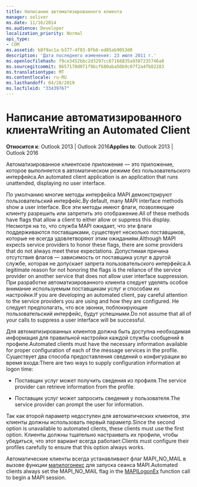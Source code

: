 ```yaml
---
title: Написание автоматизированного клиента
manager: soliver
ms.date: 11/16/2014
ms.audience: Developer
localization_priority: Normal
api_type:
- COM
ms.assetid: b8f9ac1a-b377-4f83-8fb6-ed85ab9053d0
description: 'Дата последнего изменения: 23 июля 2011 г.'
ms.openlocfilehash: f9ce3452bbc2d3297cc67168835a9387235746a8
ms.sourcegitcommit: 8657170d071f9bcf680aba50b9c07f2a4fb82283
ms.translationtype: MT
ms.contentlocale: ru-RU
ms.lasthandoff: 04/28/2019
ms.locfileid: "33439767"
---
```

# <a name="writing-an-automated-client"></a><span data-ttu-id="86e10-103">Написание автоматизированного клиента</span><span class="sxs-lookup"><span data-stu-id="86e10-103">Writing an Automated Client</span></span>

  
  
<span data-ttu-id="86e10-104">**Относится к**: Outlook 2013 | Outlook 2016</span><span class="sxs-lookup"><span data-stu-id="86e10-104">**Applies to**: Outlook 2013 | Outlook 2016</span></span> 
  
<span data-ttu-id="86e10-105">Автоматизированное клиентское приложение — это приложение, которое выполняется в автоматическом режиме без пользовательского интерфейса.</span><span class="sxs-lookup"><span data-stu-id="86e10-105">An automated client application is an application that runs unattended, displaying no user interface.</span></span>
  
 <span data-ttu-id="86e10-106">По умолчанию многие методы интерфейса MAPI демонстрируют пользовательский интерфейс.</span><span class="sxs-lookup"><span data-stu-id="86e10-106">By default, many MAPI interface methods show a user interface.</span></span> <span data-ttu-id="86e10-107">Все эти методы имеют флаги, позволяющие клиенту разрешить или запретить это отображение.</span><span class="sxs-lookup"><span data-stu-id="86e10-107">All of these methods have flags that allow a client to either allow or suppress this display.</span></span> <span data-ttu-id="86e10-108">Несмотря на то, что служба MAPI ожидает, что эти флаги поддерживаются поставщиками, существует несколько поставщиков, которые не всегда удовлетворяют этим ожиданиям.</span><span class="sxs-lookup"><span data-stu-id="86e10-108">Although MAPI expects service providers to honor these flags, there are some providers that do not always meet these expectations.</span></span> <span data-ttu-id="86e10-109">Допустимая причина отсутствия флагов — зависимость от поставщика услуг в другой службе, которая не допускает запрета пользовательского интерфейса.</span><span class="sxs-lookup"><span data-stu-id="86e10-109">A legitimate reason for not honoring the flags is the reliance of the service provider on another service that does not allow user interface suppression.</span></span> <span data-ttu-id="86e10-110">При разработке автоматизированного клиента следует уделять особое внимание используемым поставщикам услуг и способам их настройки.</span><span class="sxs-lookup"><span data-stu-id="86e10-110">If you are developing an automated client, pay careful attention to the service providers you are using and how they are configured.</span></span> <span data-ttu-id="86e10-111">Не следует предполагать, что все звонки, поблокирующие пользовательский интерфейс, будут успешными.</span><span class="sxs-lookup"><span data-stu-id="86e10-111">Do not assume that all of your calls to suppress a user interface will be successful.</span></span> 
  
<span data-ttu-id="86e10-112">Для автоматизированных клиентов должна быть доступна необходимая информация для правильной настройки каждой службы сообщений в профиле.</span><span class="sxs-lookup"><span data-stu-id="86e10-112">Automated clients must have the necessary information available for proper configuration of each of the message services in the profile.</span></span> <span data-ttu-id="86e10-113">Существует два способа предоставления сведений о конфигурации во время входа:</span><span class="sxs-lookup"><span data-stu-id="86e10-113">There are two ways to supply configuration information at logon time:</span></span>
  
- <span data-ttu-id="86e10-114">Поставщик услуг может получить сведения из профиля.</span><span class="sxs-lookup"><span data-stu-id="86e10-114">The service provider can retrieve information from the profile.</span></span>
    
- <span data-ttu-id="86e10-115">Поставщик услуг может запросить сведения у пользователя.</span><span class="sxs-lookup"><span data-stu-id="86e10-115">The service provider can prompt the user for information.</span></span> 
    
<span data-ttu-id="86e10-116">Так как второй параметр недоступен для автоматических клиентов, эти клиенты должны использовать первый параметр.</span><span class="sxs-lookup"><span data-stu-id="86e10-116">Since the second option is unavailable to automated clients, these clients must use the first option.</span></span> <span data-ttu-id="86e10-117">Клиенты должны тщательно настраивать их профили, чтобы убедиться, что этот вариант всегда работает.</span><span class="sxs-lookup"><span data-stu-id="86e10-117">Clients must configure their profiles carefully to ensure that this option always works.</span></span>
  
<span data-ttu-id="86e10-118">Автоматические клиенты всегда устанавливают флаг MAPI_NO_MAIL в вызове функции [мапилогонекс](mapilogonex.md) для запуска сеанса MAPI.</span><span class="sxs-lookup"><span data-stu-id="86e10-118">Automated clients always set the MAPI_NO_MAIL flag in the [MAPILogonEx](mapilogonex.md) function call to begin a MAPI session.</span></span> 
  

